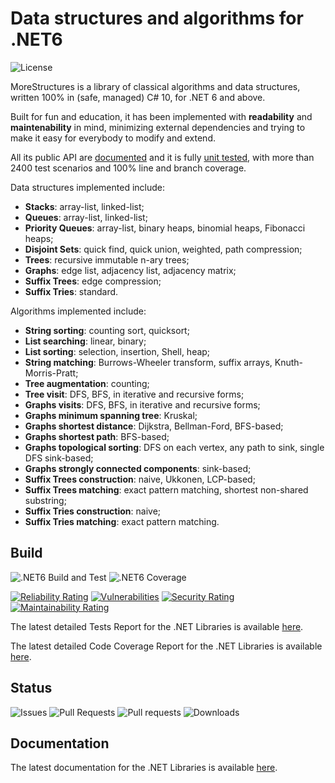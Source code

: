 # Data structures and algorithms for .NET6

![License](https://img.shields.io/github/license/antonioaversa/MoreStructures)

MoreStructures is a library of classical algorithms and data structures, written 100% in (safe, managed) C# 10, for .NET 6 and above.

Built for fun and education, it has been implemented with __readability__ and __maintenability__ in mind, minimizing external dependencies and trying to make it easy for everybody to modify and extend.

All its public API are [documented](https://antonioaversa.github.io/MoreStructures/dotnet-docs-api/api/) and it is fully [unit tested](https://antonioaversa.github.io/MoreStructures/dotnet-tests-report/), with more than 2400 test scenarios and 100% line and branch coverage.

Data structures implemented include:
- __Stacks__: array-list, linked-list;
- __Queues__: array-list, linked-list;
- __Priority Queues__: array-list, binary heaps, binomial heaps, Fibonacci heaps;
- __Disjoint Sets__: quick find, quick union, weighted, path compression;
- __Trees__: recursive immutable n-ary trees;
- __Graphs__: edge list, adjacency list, adjacency matrix;
- __Suffix Trees__: edge compression;
- __Suffix Tries__: standard.

Algorithms implemented include:
- __String sorting__: counting sort, quicksort;
- __List searching__: linear, binary;
- __List sorting__: selection, insertion, Shell, heap;
- __String matching__: Burrows-Wheeler transform, suffix arrays, Knuth-Morris-Pratt;
- __Tree augmentation__: counting;
- __Tree visit__: DFS, BFS, in iterative and recursive forms;
- __Graphs visits__: DFS, BFS, in iterative and recursive forms;
- __Graphs minimum spanning tree__: Kruskal;
- __Graphs shortest distance__: Dijkstra, Bellman-Ford, BFS-based;
- __Graphs shortest path__: BFS-based;
- __Graphs topological sorting__: DFS on each vertex, any path to sink, single DFS sink-based;
- __Graphs strongly connected components__: sink-based;
- __Suffix Trees construction__: naive, Ukkonen, LCP-based;
- __Suffix Trees matching__: exact pattern matching, shortest non-shared substring;
- __Suffix Tries construction__: naive;
- __Suffix Tries matching__: exact pattern matching.

## Build
![.NET6 Build and Test](https://img.shields.io/github/workflow/status/antonioaversa/MoreStructures/.NET%20Build%20and%20Test)
![.NET6 Coverage](https://antonioaversa.github.io/MoreStructures/dotnet-coverage-badge/badge.svg)

[![Reliability Rating](https://sonarcloud.io/api/project_badges/measure?project=antonioaversa_mooc&metric=reliability_rating)](https://sonarcloud.io/summary/new_code?id=antonioaversa_mooc)
[![Vulnerabilities](https://sonarcloud.io/api/project_badges/measure?project=antonioaversa_mooc&metric=vulnerabilities)](https://sonarcloud.io/summary/new_code?id=antonioaversa_mooc)
[![Security Rating](https://sonarcloud.io/api/project_badges/measure?project=antonioaversa_mooc&metric=security_rating)](https://sonarcloud.io/summary/new_code?id=antonioaversa_mooc)
[![Maintainability Rating](https://sonarcloud.io/api/project_badges/measure?project=antonioaversa_mooc&metric=sqale_rating)](https://sonarcloud.io/summary/new_code?id=antonioaversa_mooc)

The latest detailed Tests Report for the .NET Libraries is available [here](https://antonioaversa.github.io/MoreStructures/dotnet-tests-report/).

The latest detailed Code Coverage Report for the .NET Libraries is available [here](https://antonioaversa.github.io/MoreStructures/dotnet-coverage-report/).

## Status
![Issues](https://img.shields.io/github/issues/antonioaversa/MoreStructures)
![Pull Requests](https://img.shields.io/github/issues-pr/antonioaversa/MoreStructures)
![Pull requests](https://img.shields.io/github/issues-pr-closed/antonioaversa/MoreStructures)
![Downloads](https://img.shields.io/github/downloads/antonioaversa/MoreStructures/total)

## Documentation
The latest documentation for the .NET Libraries is available [here](https://antonioaversa.github.io/MoreStructures/dotnet-docs-api/api/).
